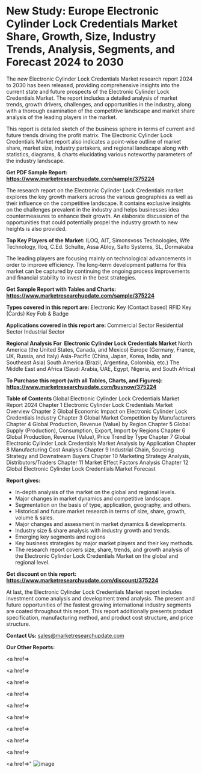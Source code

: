 # New Study: Europe Electronic Cylinder Lock Credentials Market Share, Growth, Size, Industry Trends, Analysis, Segments, and Forecast 2024 to 2030

The new Electronic Cylinder Lock Credentials Market research report 2024 to 2030 has been released, providing comprehensive insights into the current state and future prospects of the Electronic Cylinder Lock Credentials Market. The report includes a detailed analysis of market trends, growth drivers, challenges, and opportunities in the industry, along with a thorough examination of the competitive landscape and market share analysis of the leading players in the market.

This report is detailed sketch of the business sphere in terms of current and future trends driving the profit matrix. The Electronic Cylinder Lock Credentials Market report also indicates a point-wise outline of market share, market size, industry partakers, and regional landscape along with statistics, diagrams, &amp; charts elucidating various noteworthy parameters of the industry landscape.

<strong><b>Get PDF Sample Report: <a href=https://www.marketresearchupdate.com/sample/375224>https://www.marketresearchupdate.com/sample/375224</a></b></strong>

The research report on the Electronic Cylinder Lock Credentials market explores the key growth markers across the various geographies as well as their influence on the competitive landscape. It contains exclusive insights on the challenges prevalent in the industry and helps businesses idea countermeasures to enhance their growth. An elaborate discussion of the opportunities that could potentially propel the industry growth to new heights is also provided.

<strong><b>Top Key Players of the Market:
</b></strong>ILOQ, AIT, Simonsvoss Technologies, Wfe Technology, Iloq, C.Ed. Schulte, Assa Abloy, Salto Systems, SL, Dormakaba<strong><b>
</b></strong>

The leading players are focusing mainly on technological advancements in order to improve efficiency. The long-term development patterns for this market can be captured by continuing the ongoing process improvements and financial stability to invest in the best strategies.

<strong><b>Get Sample Report with Tables and Charts: <a href=https://www.marketresearchupdate.com/sample/375224>https://www.marketresearchupdate.com/sample/375224</a></b></strong>

<strong><b>Types covered in this report are:
</b></strong>Electronic Key (Contact based)
RFID Key (Cards)
Key Fob & Badge<strong><b>
</b></strong>

<strong><b>Applications covered in this report are:
</b></strong>Commercial Sector
Residential Sector
Industrial Sector<strong><b>
</b></strong>

<strong><b>Regional Analysis For  Electronic Cylinder Lock Credentials Market</b></strong><strong><b>
</b></strong>North America (the United States, Canada, and Mexico)
Europe (Germany, France, UK, Russia, and Italy)
Asia-Pacific (China, Japan, Korea, India, and Southeast Asia)
South America (Brazil, Argentina, Colombia, etc.)
The Middle East and Africa (Saudi Arabia, UAE, Egypt, Nigeria, and South Africa)

<strong><b>To Purchase this report (with all Tables, Charts, and Figures): <a href=https://www.marketresearchupdate.com/buynow/375224>https://www.marketresearchupdate.com/buynow/375224</a></b></strong>

<strong><b>Table of Contents</b></strong><strong><b>
</b></strong>Global Electronic Cylinder Lock Credentials Market Report 2024
Chapter 1 Electronic Cylinder Lock Credentials Market Overview
Chapter 2 Global Economic Impact on Electronic Cylinder Lock Credentials Industry
Chapter 3 Global Market Competition by Manufacturers
Chapter 4 Global Production, Revenue (Value) by Region
Chapter 5 Global Supply (Production), Consumption, Export, Import by Regions
Chapter 6 Global Production, Revenue (Value), Price Trend by Type
Chapter 7 Global Electronic Cylinder Lock Credentials Market Analysis by Application
Chapter 8 Manufacturing Cost Analysis
Chapter 9 Industrial Chain, Sourcing Strategy and Downstream Buyers
Chapter 10 Marketing Strategy Analysis, Distributors/Traders
Chapter 11 Market Effect Factors Analysis
Chapter 12 Global Electronic Cylinder Lock Credentials Market Forecast

<strong><b>Report gives:</b></strong>

- In-depth analysis of the market on the global and regional levels.
- Major changes in market dynamics and competitive landscape.
- Segmentation on the basis of type, application, geography, and others.
- Historical and future market research in terms of size, share, growth, volume &amp; sales.
- Major changes and assessment in market dynamics &amp; developments.
- Industry size &amp; share analysis with industry growth and trends.
- Emerging key segments and regions
- Key business strategies by major market players and their key methods.
- The research report covers size, share, trends, and growth analysis of the Electronic Cylinder Lock Credentials Market on the global and regional level.

<strong><b>Get discount on this report: <a href=https://www.marketresearchupdate.com/discount/375224>https://www.marketresearchupdate.com/discount/375224</a></b></strong>

At last, the Electronic Cylinder Lock Credentials Market report includes investment come analysis and development trend analysis. The present and future opportunities of the fastest growing international industry segments are coated throughout this report. This report additionally presents product specification, manufacturing method, and product cost structure, and price structure.

<strong><b>Contact Us:
</b></strong>sales@marketresearchupdate.com

<strong>Our Other Reports:</strong>

<a href=></a>

<a href=></a>

<a href=></a>

<a href=></a>

<a href=></a>

<a href=></a>

<a href=></a>

<a href=></a>

<a href=></a>

<a href=></a>"
![image](https://github.com/Gayatrikarjule/Market-Analysis-360/assets/97346546/c7066286-ea3b-4a30-a3e2-69701d8c22d1)
